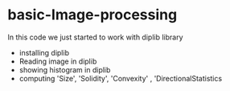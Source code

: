 # basic-Image-processing
In this code we just started to work with diplib library
- installing diplib
- Reading image in diplib
- showing histogram in diplib
- computing 'Size', 'Solidity', 'Convexity' , 'DirectionalStatistics
